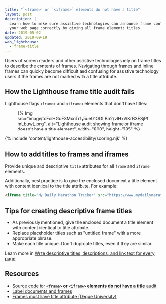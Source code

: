 ```yaml
---
title: "`<frame>` or `<iframe>` elements do not have a title"
layout: post
description: |
  Learn how to make sure assistive technologies can announce frame content on
  your web page correctly by giving all frame elements titles.
date: 2019-05-02
updated: 2019-09-19
web_lighthouse:
  - frame-title
---
```


Users of screen readers and other assistive technologies rely on
frame titles to describe the contents of frames.
Navigating through frames and inline frames can quickly become difficult and confusing
for assistive technology users if the frames are not marked
with a title attribute.

## How the Lighthouse frame title audit fails

Lighthouse flags `<frame>` and `<iframe>` elements that don't have titles:

<figure>
  {% Img src="image/tcFciHGuF3MxnTr1y5ue01OGLBn2/vlHxWKrB3ESjPfmLbuwL.png", alt="Lighthouse audit showing frame or iframe doesn't have a title element", width="800", height="185" %}
</figure>

{% include 'content/lighthouse-accessibility/scoring.njk' %}

## How to add titles to frames and iframes

Provide unique and descriptive `title` attributes for all `frame` and `iframe` elements.

Additionally, best practice is to give the enclosed document a title element
with content identical to the title attribute.
For example:

```html
<iframe title="My Daily Marathon Tracker" src="https://www.mydailymarathontracker.com/"></iframe>
```

## Tips for creating descriptive frame titles

- As previously mentioned, give the enclosed document a title element with content identical to title attribute.
- Replace placeholder titles such as "untitled frame" with a more appropriate phrase.
- Make each title unique. Don't duplicate titles, even if they are similar.

Learn more in
[Write descriptive titles, descriptions, and link text for every page](/write-descriptive-text).

## Resources

- [Source code for **`<frame>` or `<iframe>` elements do not have a title** audit](https://github.com/GoogleChrome/lighthouse/blob/master/lighthouse-core/audits/accessibility/frame-title.js)
- [Label documents and frames](/labels-and-text-alternatives#label-documents-and-frames)
- [Frames must have title attribute (Deque University)](https://dequeuniversity.com/rules/axe/3.3/frame-title)

